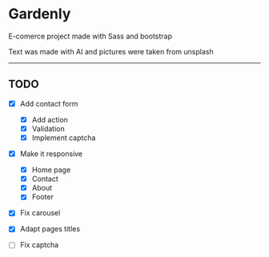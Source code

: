# Gardenly

E-comerce project made with Sass and bootstrap

Text was made with AI and pictures were taken from unsplash

---

## TODO

- [x] Add contact form

  - [x] Add action
  - [x] Validation
  - [x] Implement captcha

- [x] Make it responsive

  - [x] Home page
  - [x] Contact
  - [x] About
  - [x] Footer

- [x] Fix carousel

- [x] Adapt pages titles

- [ ] Fix captcha
